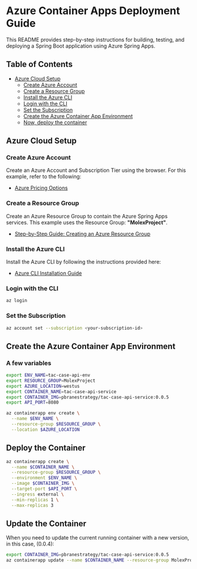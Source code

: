 
# Azure Container Apps Deployment Guide

This README provides step-by-step instructions for building, testing, and deploying a Spring Boot application using Azure Spring Apps.

## Table of Contents
- [Azure Cloud Setup](#azure-cloud-setup)
    - [Create Azure Account](#create-azure-account)
    - [Create a Resource Group](#create-a-resource-group)
    - [Install the Azure CLI](#install-the-azure-cli)
    - [Login with the CLI](#login-with-the-cli)
    - [Set the Subscription](#set-the-subscription)
    - [Create the Azure Container App Environment](#create-the-azure-container-app-environment)
    - [Now, deploy the container](#now-deploy-the-container)

## Azure Cloud Setup

### Create Azure Account

Create an Azure Account and Subscription Tier using the browser. For this example, refer to the following:

- [Azure Pricing Options](https://azure.microsoft.com/en-us/pricing/purchase-options/azure-account)

### Create a Resource Group

Create an Azure Resource Group to contain the Azure Spring Apps services. This example uses the Resource Group: **"MolexProject"**.

- [Step-by-Step Guide: Creating an Azure Resource Group](https://techcommunity.microsoft.com/t5/startups-at-microsoft/step-by-step-guide-creating-an-azure-resource-group-on-azure/ba-p/3792368)

### Install the Azure CLI

Install the Azure CLI by following the instructions provided here:

- [Azure CLI Installation Guide](https://learn.microsoft.com/en-us/cli/azure/install-azure-cli)

### Login with the CLI

```bash
az login
```

### Set the Subscription

```bash
az account set --subscription <your-subscription-id>
```

## Create the Azure Container App Environment

### A few variables
```bash
export ENV_NAME=tac-case-api-env
export RESOURCE_GROUP=MolexProject
export AZURE_LOCATION=westus
export CONTAINER_NAME=tac-case-api-service
export CONTAINER_IMG=pbranestrategy/tac-case-api-service:0.0.5
export API_PORT=8080
```

```bash
az containerapp env create \
  --name $ENV_NAME \
  --resource-group $RESOURCE_GROUP \
  --location $AZURE_LOCATION
```

## Deploy the Container

```bash
az containerapp create \
  --name $CONTAINER_NAME \
  --resource-group $RESOURCE_GROUP \
  --environment $ENV_NAME \
  --image $CONTAINER_IMG \
  --target-port $API_PORT \
  --ingress external \
  --min-replicas 1 \
  --max-replicas 3
```

## Update the Container
When you need to update the current running container with a new version, in this case, (0.0.4):
```bash
export CONTAINER_IMG=pbranestrategy/tac-case-api-service:0.0.5
az containerapp update --name $CONTAINER_NAME --resource-group MolexProject --image $CONTAINER_IMG
```